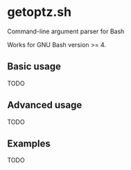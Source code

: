 # getoptz.sh
Command-line argument parser for Bash

Works for GNU Bash version >= 4.

## Basic usage
TODO

## Advanced usage
TODO

## Examples
TODO
